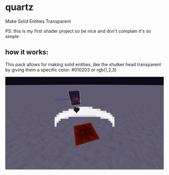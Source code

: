 # quartz
Make Solid Entities Transparent

PS: this is my first shader project so be nice and don't complain it's so simple

## how it works:

This pack allows for making solid entities, like the shulker head transparent by giving them a specific color: #010203 or rgb(1,2,3)

![Alt text](2024-08-31_20.02.12.png)
